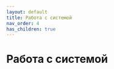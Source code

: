 ```yaml
---
layout: default
title: Работа с системой
nav_order: 4
has_children: true
---
```


# Работа с системой